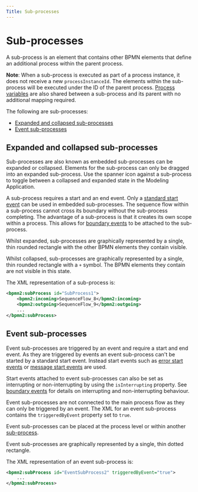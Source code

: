 ```yaml
---
Title: Sub-processes
---
```


# Sub-processes 
A sub-process is an element that contains other BPMN elements that define an additional process within the parent process. 

**Note**: When a sub-process is executed as part of a process instance, it does not receive a new `processInstanceId`. The elements within the sub-process will be executed under the ID of the parent process. [Process variables](../README.md#process-variables) are also shared between a sub-process and its parent with no additional mapping required. 

The following are sub-processes: 

* [Expanded and collapsed sub-processes](#expanded-and-collapsed-sub-processes)
* [Event sub-processes](#event-sub-processes)

## Expanded and collapsed sub-processes
Sub-processes are also known as embedded sub-processes can be expanded or collapsed. Elements for the sub-process can only be dragged into an expanded sub-process. Use the spanner icon against a sub-process to toggle between a collapsed and expanded state in the Modeling Application. 

A sub-process requires a start and an end event. Only a [standard start event](../processes-bpmn/bpmn-start.md#start-events) can be used in embedded sub-processes. The sequence flow within a sub-process cannot cross its boundary without the sub-process completing. The advantage of a sub-process is that it creates its own scope within a process. This allows for [boundary events](../processes-bpmn/bpmn-boundary.md) to be attached to the sub-process. 

Whilst expanded, sub-processes are graphically represented by a single, thin rounded rectangle with the other BPMN elements they contain visible. 

Whilst collapsed, sub-processes are graphically represented by a single, thin rounded rectangle with a `+` symbol. The BPMN elements they contain are not visible in this state. 

The XML representation of a sub-process is: 

```xml
<bpmn2:subProcess id="SubProcess1">
	<bpmn2:incoming>SequenceFlow_8</bpmn2:incoming>
	<bpmn2:outgoing>SequenceFlow_9</bpmn2:outgoing> 
	...
</bpmn2:subProcess>
```

## Event sub-processes
Event sub-processes are triggered by an event and require a start and end event. As they are triggered by events an event sub-process can't be started by a standard start event. Instead start events such as [error start events](../processes-bpmn/bpmn-start.md#error-start-events) or [message start events](../processes-bpmn/bpmn-start.md#message-start-events) are used. 

Start events attached to event sub-processes can also be set as interrupting or non-interrupting by using the `isInterrupting` property. See [boundary events](../processes-bpmn/bpmn-boundary.md) for details on interrupting and non-interrupting behaviour. 

Event sub-processes are not connected to the main process flow as they can only be triggered by an event. The XML for an event sub-process contains the `triggeredByEvent` property set to `true`.  

Event sub-processes can be placed at the process level or within another [sub-process](#expanded-and-collapsed-sub-processes).

Event sub-processes are graphically represented by a single, thin dotted rectangle. 

The XML representation of an event sub-process is: 

```xml
<bpmn2:subProcess id="EventSubProcess2" triggeredByEvent="true">
	...
</bpmn2:subProcess>
```
